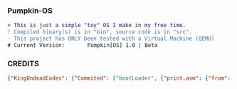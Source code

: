 ### Pumpkin-OS ###
```diff
+ This is just a simple "toy" OS I make in my free time.
! Compiled binary(s) is in "bin", source code is in "src".
- This project has ONLY been tested with a Virtual Machine (QEMU)
# Current Version: ⠀⠀⠀⠀⠀Pumpkin[OS] 1.0 | Beta
```
### CREDITS ###
```json
{"KingUndeadCodes": {"Commited": ["bootLoader", {"print.asm": {"from": "Absurdponcho"}}]}} 
```
